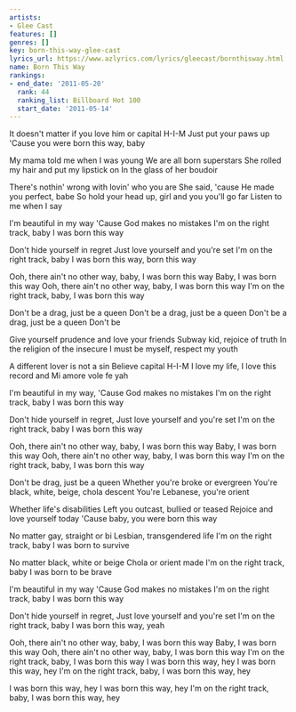 ```yaml
---
artists:
- Glee Cast
features: []
genres: []
key: born-this-way-glee-cast
lyrics_url: https://www.azlyrics.com/lyrics/gleecast/bornthisway.html
name: Born This Way
rankings:
- end_date: '2011-05-20'
  rank: 44
  ranking_list: Billboard Hot 100
  start_date: '2011-05-14'
---
```


It doesn't matter if you love him or capital H-I-M
Just put your paws up
'Cause you were born this way, baby

My mama told me when I was young
We are all born superstars
She rolled my hair and put my lipstick on
In the glass of her boudoir

There's nothin' wrong with lovin' who you are
She said, 'cause He made you perfect, babe
So hold your head up, girl and you you'll go far
Listen to me when I say

I'm beautiful in my way
'Cause God makes no mistakes
I'm on the right track, baby
I was born this way

Don't hide yourself in regret
Just love yourself and you're set
I'm on the right track, baby
I was born this way, born this way

Ooh, there ain't no other way, baby, I was born this way
Baby, I was born this way
Ooh, there ain't no other way, baby, I was born this way
I'm on the right track, baby, I was born this way

Don't be a drag, just be a queen
Don't be a drag, just be a queen
Don't be a drag, just be a queen
Don't be

Give yourself prudence and love your friends
Subway kid, rejoice of truth
In the religion of the insecure
I must be myself, respect my youth

A different lover is not a sin
Believe capital H-I-M
I love my life, I love this record and
Mi amore vole fe yah

I'm beautiful in my way,
'Cause God makes no mistakes
I'm on the right track, baby
I was born this way

Don't hide yourself in regret,
Just love yourself and you're set
I'm on the right track, baby
I was born this way

Ooh, there ain't no other way, baby, I was born this way
Baby, I was born this way
Ooh, there ain't no other way, baby, I was born this way
I'm on the right track, baby, I was born this way

Don't be drag, just be a queen
Whether you're broke or evergreen
You're black, white, beige, chola descent
You're Lebanese, you're orient

Whether life's disabilities
Left you outcast, bullied or teased
Rejoice and love yourself today
'Cause baby, you were born this way

No matter gay, straight or bi
Lesbian, transgendered life
I'm on the right track, baby
I was born to survive

No matter black, white or beige
Chola or orient made
I'm on the right track, baby
I was born to be brave

I'm beautiful in my way
'Cause God makes no mistakes
I'm on the right track, baby
I was born this way

Don't hide yourself in regret,
Just love yourself and you're set
I'm on the right track, baby
I was born this way, yeah

Ooh, there ain't no other way, baby, I was born this way
Baby, I was born this way
Ooh, there ain't no other way, baby, I was born this way
I'm on the right track, baby, I was born this way
I was born this way, hey
I was born this way, hey
I'm on the right track, baby, I was born this way, hey

I was born this way, hey
I was born this way, hey
I'm on the right track, baby, I was born this way, hey



